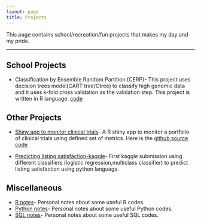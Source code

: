 ```yaml
---
layout: page
title: Projects
---
```


This page contains school/recreation/fun projects that makes my day and my pride.

---

## School Projects
- Classification by Ensemble Random Partition (CERP)- This project uses decision trees model(CART tree/Ctree) to classify high genomic data and it uses k-fold cross validation as the validation step. This project is written in R language.
[code](https://github.com/kennchin/CERP)

## Other Projects
- [Shiny app to monitor clinical trials](https://kennchin.shinyapps.io/Monitor/)- A R shiny app to monitor a portfolio of clinical trials using defined set of metrics. Here is the [github source code](https://github.com/kennchin/shiny_app_monitor)

- [Predicting listing satisfaction-kaggle](https://github.com/kennchin/Kaggle/tree/master/Predict%20listing%20satisfaction)- First kaggle submission using different classifiers (logistic regression,multiclass classifier) to predict listing satisfaction using python language.

## Miscellaneous
- [R notes](https://github.com/kennchin/R_codes)- Personal notes about some useful R codes.
- [Python notes](https://github.com/kennchin/Python_codes)- Personal notes about some useful Python codes.
- [SQL notes](https://github.com/kennchin/SQL)- Personal notes about some useful SQL codes.

